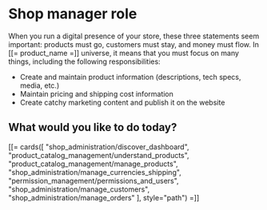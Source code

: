# Shop manager role

When you run a digital presence of your store, these three statements seem important: 
products must go, customers must stay, and money must flow. 
In [[= product_name =]] universe, it means that you must focus on many things, 
including the following responsibilities:

- Create and maintain product information (descriptions, tech specs, media, etc.)
- Maintain pricing and shipping cost information
- Create catchy marketing content and publish it on the website

## What would you like to do today?

[[= cards([
    "shop_administration/discover_dashboard",
    "product_catalog_management/understand_products",
    "product_catalog_management/manage_products",
    "shop_administration/manage_currencies_shipping",
    "permission_management/permissions_and_users",
    "shop_administration/manage_customers",
    "shop_administration/manage_orders"
], style="path") =]]
